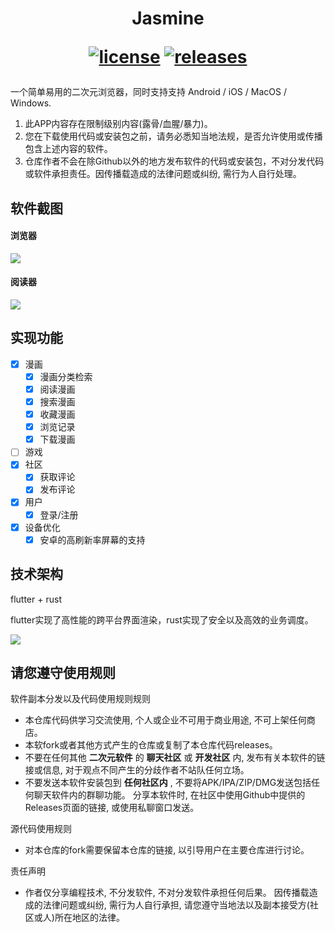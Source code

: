 <div align="center">
  <h1 align="center">
    Jasmine 

[![license](https://img.shields.io/github/license/ComicSparks/jasmine)](https://raw.githubusercontent.com/ComicSparks/jasmine/master/LICENSE)
[![releases](https://img.shields.io/github/v/release/ComicSparks/jasmine)](https://github.com/ComicSparks/jasmine/releases)
  </h1>
</div>

一个简单易用的二次元浏览器，同时支持支持 Android / iOS / MacOS / Windows.


1. 此APP内容存在限制级别内容(露骨/血腥/暴力)。 
2. 您在下载使用代码或安装包之前，请务必悉知当地法规，是否允许使用或传播包含上述内容的软件。
3. 仓库作者不会在除Github以外的地方发布软件的代码或安装包，不对分发代码或软件承担责任。因传播载造成的法律问题或纠纷, 需行为人自行处理。



## 软件截图

#### 浏览器

![](images/app_screen.png)

#### 阅读器

![](images/reader_screen.png)

## 实现功能

- [x] 漫画
  - [x] 漫画分类检索
  - [x] 阅读漫画
  - [x] 搜索漫画
  - [x] 收藏漫画
  - [x] 浏览记录
  - [x] 下载漫画
- [ ] 游戏
- [x] 社区
  - [x] 获取评论
  - [x] 发布评论
- [x] 用户
  - [x] 登录/注册
- [x] 设备优化
  - [x] 安卓的高刷新率屏幕的支持 

## 技术架构

flutter + rust

flutter实现了高性能的跨平台界面渲染，rust实现了安全以及高效的业务调度。

![](images/technologies.png)

## 请您遵守使用规则
软件副本分发以及代码使用规则规则

- 本仓库代码供学习交流使用, 个人或企业不可用于商业用途, 不可上架任何商店。
- 本软fork或者其他方式产生的仓库或复制了本仓库代码releases。
- 不要在任何其他 **二次元软件** 的 **聊天社区** 或 **开发社区** 内, 发布有关本软件的链接或信息, 对于观点不同产生的分歧作者不站队任何立场。
- 不要发送本软件安装包到 **任何社区内** , 不要将APK/IPA/ZIP/DMG发送包括任何聊天软件内的群聊功能。 分享本软件时, 在社区中使用Github中提供的Releases页面的链接, 或使用私聊窗口发送。

源代码使用规则

- 对本仓库的fork需要保留本仓库的链接, 以引导用户在主要仓库进行讨论。

责任声明

- 作者仅分享编程技术, 不分发软件, 不对分发软件承担任何后果。 因传播载造成的法律问题或纠纷, 需行为人自行承担, 请您遵守当地法以及副本接受方(社区或人)所在地区的法律。
